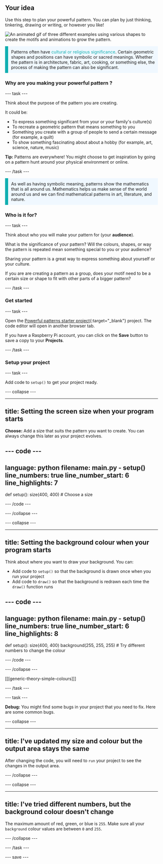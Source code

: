 ## Your idea

Use this step to plan your powerful pattern. You can plan by just thinking, tinkering, drawing or writing, or however you like! 

![An animated gif of three different examples using various shapes to create the motifs and animations to grow the pattern.](images/ideas-1.gif)

<p style="border-left: solid; border-width:10px; border-color: #0faeb0; background-color: aliceblue; padding: 10px;">Patterns often have <span style="color: #0faeb0">cultural or religious significance</span>. Certain geometric shapes and positions can have symbolic or sacred meanings. Whether the pattern is in architecture, fabric, art, cooking, or something else, the process of making the pattern can also be significant.</p>

### Why are you making your powerful pattern ?

--- task ---

Think about the purpose of the pattern you are creating.

It could be:
- To express something significant from your or your family's culture(s)
- To recreate a geometric pattern that means something to you
- Something you create with a group of people to send a certain message (for example, a quilt)
- To show something fascinating about about a hobby (for example, art, science, nature, music)

**Tip:** Patterns are everywhere! You might choose to get inspiration by going on a pattern hunt around your physical environment or online. 

--- /task ---

<p style="border-left: solid; border-width:10px; border-color: #0faeb0; background-color: aliceblue; padding: 10px;">As well as having symbolic meaning, patterns show the mathematics that is all around us. Mathematics helps us make sense of the world around us and we can find mathematical patterns in art, literature, and nature. </p>

### Who is it for?

--- task ---

Think about who you will make your pattern for (your **audience**).

What is the significance of your pattern? Will the colours, shapes, or way the pattern is repeated mean something special to you or your audience? 

Sharing your pattern is a great way to express something about yourself or your culture.

If you are are creating a pattern as a group, does your motif need to be a certain size or shape to fit with other parts of a bigger pattern? 

--- /task ---

### Get started

--- task ---

Open the [Powerful patterns starter project](https://editor.raspberrypi.org/en/projects/powerful-patterns-starter){:target="_blank"} project. The code editor will open in another browser tab.

If you have a Raspberry Pi account, you can click on the **Save** button to save a copy to your **Projects**.

--- /task ---

### Setup your project

--- task ---

Add code to `setup()` to get your project ready. 

--- collapse ---

---
title: Setting the screen size when your program starts
---

**Choose:** Add a size that suits the pattern you want to create. You can always change this later as your project evolves.

--- code ---
---
language: python
filename: main.py - setup()
line_numbers: true
line_number_start: 6
line_highlights: 7
---
def setup():
    size(400, 400)  # Choose a size 

--- /code ---

--- /collapse ---

--- collapse ---

---
title: Setting the background colour when your program starts
---

Think about where you want to draw your background. You can:
+ Add code to `setup()` so that the background is drawn once when you run your project  
+ Add code to `draw()` so that the background is redrawn each time the `draw()` function runs

--- code ---
---
language: python
filename: main.py - setup()
line_numbers: true
line_number_start: 6
line_highlights: 8
---
def setup():
    size(400, 400)
    background(255, 255, 255)  # Try different numbers to change the colour 

--- /code ---

--- /collapse ---

[[[generic-theory-simple-colours]]]

--- /task ---

--- task ---

**Debug:** You might find some bugs in your project that you need to fix. Here are some common bugs.

--- collapse ---

---
title: I've updated my size and colour but the output area stays the same
---

After changing the code, you will need to `run` your project to see the changes in the output area. 

--- /collapse ---

--- collapse ---

---
title: I've tried different numbers, but the background colour doesn't change 
---

The maximum amount of red, green, or blue is `255`. Make sure all your `background` colour values are between `0` and `255`.  

--- /collapse ---

--- /task ---


--- save ---
